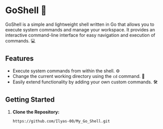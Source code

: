 # GoShell 🚀

GoShell is a simple and lightweight shell written in Go that allows you to execute system commands and manage your workspace. It provides an interactive command-line interface for easy navigation and execution of commands. 💻

## Features

- Execute system commands from within the shell. ⚙️
- Change the current working directory using the `cd` command. 📂
- Easily extend functionality by adding your own custom commands. 🛠️

## Getting Started

1. **Clone the Repository:**

   ```bash
   https://github.com/Ilyas-00/My_Go_Shell.git

